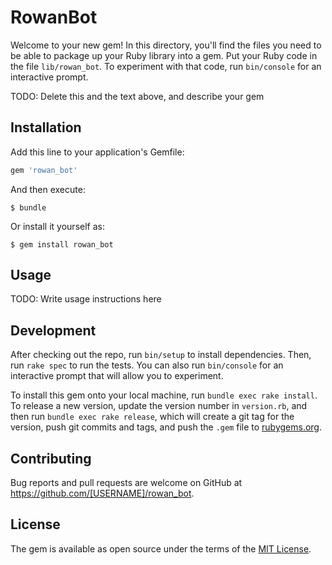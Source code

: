 # RowanBot

Welcome to your new gem! In this directory, you'll find the files you need to be able to package up your Ruby library into a gem. Put your Ruby code in the file `lib/rowan_bot`. To experiment with that code, run `bin/console` for an interactive prompt.

TODO: Delete this and the text above, and describe your gem

## Installation

Add this line to your application's Gemfile:

```ruby
gem 'rowan_bot'
```

And then execute:

    $ bundle

Or install it yourself as:

    $ gem install rowan_bot

## Usage

TODO: Write usage instructions here

## Development

After checking out the repo, run `bin/setup` to install dependencies. Then, run `rake spec` to run the tests. You can also run `bin/console` for an interactive prompt that will allow you to experiment.

To install this gem onto your local machine, run `bundle exec rake install`. To release a new version, update the version number in `version.rb`, and then run `bundle exec rake release`, which will create a git tag for the version, push git commits and tags, and push the `.gem` file to [rubygems.org](https://rubygems.org).

## Contributing

Bug reports and pull requests are welcome on GitHub at https://github.com/[USERNAME]/rowan_bot.

## License

The gem is available as open source under the terms of the [MIT License](https://opensource.org/licenses/MIT).
